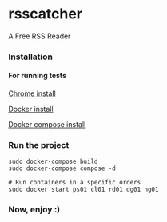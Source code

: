 # rsscatcher
A Free RSS Reader

### Installation

#### For running tests
[Chrome install](https://www.google.com/chrome/)

[Docker install](https://docs.docker.com/compose/install/#master-builds)

[Docker compose install](https://docs.docker.com/compose/install/)

### Run the project

```
sudo docker-compose build
sudo docker-compose compose -d

# Run containers in a specific orders
sudo docker start ps01 cl01 rd01 dg01 ng01

```

### Now, enjoy :)

